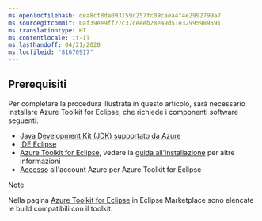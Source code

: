```yaml
---
ms.openlocfilehash: dea8cf8da093159c257fc09caea4f4e2992799a7
ms.sourcegitcommit: 0af39ee9ff27c37ceeeb28ea9d51e32995989591
ms.translationtype: HT
ms.contentlocale: it-IT
ms.lasthandoff: 04/21/2020
ms.locfileid: "81670917"
---
```

## <a name="prerequisites"></a>Prerequisiti

Per completare la procedura illustrata in questo articolo, sarà necessario installare Azure Toolkit for Eclipse, che richiede i componenti software seguenti:

* [Java Development Kit (JDK) supportato da Azure](https://aka.ms/azure-jdks)
* [IDE Eclipse](http://www.eclipse.org/downloads/)
* [Azure Toolkit for Eclipse](https://marketplace.eclipse.org/content/azure-toolkit-eclipse), vedere la [guida all'installazione](../installation.md) per altre informazioni
* [Accesso](../sign-in-instructions.md) all'account Azure per Azure Toolkit for Eclipse

> [!NOTE]
> Nella pagina [Azure Toolkit for Eclipse](http://marketplace.eclipse.org/content/azure-toolkit-eclipse) in Eclipse Marketplace sono elencate le build compatibili con il toolkit.

<!--
> [!IMPORTANT]
> If you are using the Azure Toolkit for Eclipse on Windows, the toolkit requires installing the Azure SDK 2.9.6 or later in order to use the Azure emulator. You have two options for installing the Azure SDK:
>
> * You can download and install the Azure SDK by using the [Web Platform Installer (WebPI)](https://go.microsoft.com/fwlink/?LinkID=252838).
> * If you do not have the Azure SDK installed when you create your first Azure deployment project, you will be prompted to automatically download install the requisite version of the Azure SDK.
>
> Note that the Azure SDK is required on Windows only.
-->
